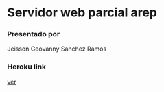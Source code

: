 # Servidor web parcial arep

### Presentado por

Jeisson Geovanny Sanchez Ramos


### Heroku link

[ver](https://dry-castle-98365.herokuapp.com/)


